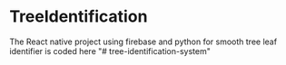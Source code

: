 # TreeIdentification
The React native project using firebase and python for smooth tree leaf identifier is coded here
"# tree-identification-system" 
 

